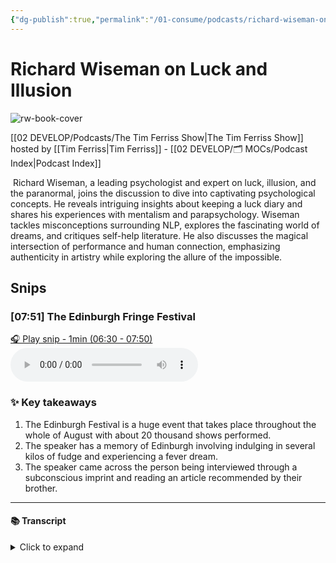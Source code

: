 ```yaml
---
{"dg-publish":true,"permalink":"/01-consume/podcasts/richard-wiseman-on-luck-and-illusion/","title":"Richard Wiseman on Luck and Illusion","tags":["podcasts"]}
---
```


# Richard Wiseman on Luck and Illusion

![rw-book-cover](https://images.weserv.nl/?url=https%3A%2F%2Fcontent.production.cdn.art19.com%2Fimages%2F69%2F10%2F10%2Ffb%2F691010fb-625e-4abe-993c-a57228b28dbe%2F91cb53ae0d5dbb379b9dffecf0a772593891d0d09bbe6d90ee746edbdb79e3ec75584f2ceb8260e9f675a90c05419b9b99842a76905b686f0f51c1a9d3e227ab.jpeg&w=300&h=300)

[[02 DEVELOP/Podcasts/The Tim Ferriss Show\|The Tim Ferriss Show]] hosted by [[Tim Ferriss\|Tim Ferriss]] - [[02 DEVELOP/🗂️ MOCs/Podcast Index\|Podcast Index]]

 Richard Wiseman, a leading psychologist and expert on luck, illusion, and the paranormal, joins the discussion to dive into captivating psychological concepts. He reveals intriguing insights about keeping a luck diary and shares his experiences with mentalism and parapsychology. Wiseman tackles misconceptions surrounding NLP, explores the fascinating world of dreams, and critiques self-help literature. He also discusses the magical intersection of performance and human connection, emphasizing authenticity in artistry while exploring the allure of the impossible.
 


## Snips


### [07:51] The Edinburgh Fringe Festival


[🎧 Play snip - 1min️ (06:30 - 07:50)](https://share.snipd.com/snip/65cdf2b0-c198-451e-9225-2d6894c68261)
<audio controls> <source src="https://rss.art19.com/episodes/868c6641-2363-4874-94b5-16de86d80740.mp3?rss_browser=BAhJIgpTbmlwZAY6BkVU--7de01baece82063bda1cca2dc0d698735fdbe34a#t=06:30,07:50"> </audio>




### ✨ Key takeaways
1. The Edinburgh Festival is a huge event that takes place throughout the whole of August with about 20 thousand shows performed.
2. The speaker has a memory of Edinburgh involving indulging in several kilos of fudge and experiencing a fever dream.
3. The speaker came across the person being interviewed through a subconscious imprint and reading an article recommended by their brother.


---




#### 📚 Transcript
<details>
<summary>Click to expand</summary>
<blockquote><b>Richard Wiseman</b><br/><br/>Takes place throughout the whole of August in Edinburgh. And yeah, I think it's about 20,000 shows or so performed. And it's huge. So it's everything. It's drama, it's music, it's magic, it's cabaret, and everyone should come. It's wonderful. Wow.</blockquote><br/><blockquote><b>Tim Ferriss</b><br/><br/>You know, my only, this is self-indulgent to tell this story, but my memory of Edinburgh, I have a few memories. And I say a few because I think I put myself into a diabetic coma by having several kilos of fudge, which I didn't know was a thing in Edinburgh. I went there for an all-blacks game with a friend who is a huge rugby player from New Zealand. And I had a lot of fudge, went into this fever dream of some type, ended up at, I want to say the cafe where J.K. Rowling wrote the first in the series of Harry Potter. It was a great visit, but I don't remember all too much. So maybe I'll get back to the festival. To hop from that in a very lateral segue, I want to describe how I came across you and your name. So the first time it was a subconscious imprint, and I'll come back to what the hell that means. Then I was reading a piece on, let me pull it up here, Slate Star Codex, and the piece is called The Control Group is Out of Control, which was recommended to me by my brother who has a PhD In statistics. And</blockquote>
</details>

